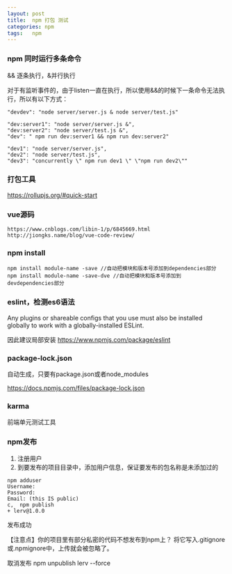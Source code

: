 ```yaml
---
layout: post
title:  npm 打包 测试
categories: npm
tags:   npm
---
```


### npm 同时运行多条命令

&& 逐条执行，&并行执行

对于有监听事件的，由于listen一直在执行，所以使用&&的时候下一条命令无法执行，所以有以下方式：
```
"devdev": "node server/server.js & node server/test.js"

"dev:server1": "node server/server.js &",
"dev:server2": "node server/test.js &",
"dev": " npm run dev:server1 && npm run dev:server2"

"dev1": "node server/server.js",
"dev2": "node server/test.js",
"dev3": "concurrently \" npm run dev1 \" \"npm run dev2\""
```
### 打包工具
https://rollupjs.org/#quick-start
### vue源码
```
https://www.cnblogs.com/libin-1/p/6845669.html
http://jiongks.name/blog/vue-code-review/
```

### npm install
```
npm install module-name -save //自动把模块和版本号添加到dependencies部分
npm install module-name -save-dve //自动把模块和版本号添加到devdependencies部分
```

### eslint，检测es6语法
Any plugins or shareable configs that you use must also be installed globally to work with a globally-installed ESLint.

因此建议局部安装
https://www.npmjs.com/package/eslint

### package-lock.json 

自动生成，只要有package.json或者node_modules

https://docs.npmjs.com/files/package-lock.json
### karma
前端单元测试工具

### npm发布
1. 注册用户
2. 到要发布的项目目录中，添加用户信息，保证要发布的包名称是未添加过的
```
npm adduser
Username: 
Password: 
Email: (this IS public) 
c,  npm publish
+ lerv@1.0.0
```

发布成功

【注意点】你的项目里有部分私密的代码不想发布到npm上？
将它写入.gitignore 或.npmignore中，上传就会被忽略了。

取消发布
npm unpublish lerv --force

